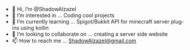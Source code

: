 - 👋 Hi, I’m @ShadowAlzazel
- 👀 I’m interested in ... Coding cool projects 
- 🌱 I’m currently learning ... Spigot/Bukkit API for minecraft server plug-ins using kotlin
- 💞️ I’m looking to collaborate on ... creating a server side website 
- 📫 How to reach me ... ShadowAlzazel@gmail.com
<!---
ShadowAlzazel/ShadowAlzazel is a ✨ special ✨ repository because its `README.md` (this file) appears on your GitHub profile.
You can click the Preview link to take a look at your changes.
--->
